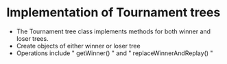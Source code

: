 # Implementation of Tournament trees

* The Tournament tree class implements methods for both winner and loser trees.
* Create objects of either winner or loser tree
* Operations include " getWinner() " and " replaceWinnerAndReplay() "
